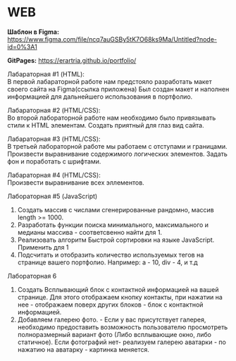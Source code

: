 # WEB

**Шаблон в Figma:** 
https://www.figma.com/file/ncq7auGSBy5tK7O68ks9Ma/Untitled?node-id=0%3A1 

**GitPages:**
<https://erartria.github.io/portfolio/>


Лабараторная #1 (HTML):   
В первой лабараторной работе нам предстояло разработать макет своего сайта на Figma(ссылка приложена) 
Был создан макет и наполнен информацией для дальнейшего использования в портфолио.  

Лабараторная #2 (HTML/CSS):  
Во второй лабораторной работе нам необходимо было привязывать стили к HTML элементам. Создать приятный для глаз вид сайта.  

Лабараторная #3 (HTML/CSS):  
В третьей лабораторной работе мы работаем с отступами и границами. Произвести выравнивание содержимого логических элементов. Задать фон и поработать с шрифтами.   

Лабараторная #4 (HTML/CSS):  
Произвести выравнивание всех эллементов. 

Лабораторная #5 (JavaScript)
1) Создать массив с числами сгенерированные рандомно, массив length >= 1000.
2) Разработать функции поиска минимального, максимального и медианы массива -
соответсвенно найти для 1.
3) Реализовать алгоритм Быстрой сортировки на языке JavaScript. Применить для 1
4) Подсчитать и отобразить количество используемых тегов на странице вашего
портфолио. Например: а - 10, div - 4, и т.д 

Лабораторная 6
1) Создать Всплывающий блок с контактной информацией на вашей странице. Для этого отображаем кнопку контакты, при нажатии на нее - отображаем поверх
других блоков - блок с контактной информацией.
2) Добавляем галерею фото. - Если у вас присутствует галерея, необходимо предоставить
возможность пользователю просмотреть полноразмерный вариант фото (Либо
всплывающие окно, либо статичное). Если фотографий нет- реализуем галерею аватарки -
по нажатию на аватарку - картинка меняется. 